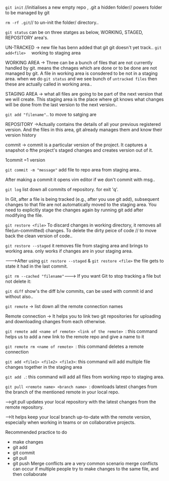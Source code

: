 `git init` //initialises a new empty repo , .git a hidden folder// powers folder to be managed by git


`rm -rf .git`// to un-init the folder/ directory..


`git status` can be on three statges as below, WORKING, STAGED, REPOSITORY area's.

UN-TRACKED -> new file has benn added that git git doesn't yet track..
`git add<file>  ` working to staging area

WORKING AREA -> Three can be a bunch of files that are not currently handled by git. means the chnages which are done or to be done are not managed by git. A file in working area is consdered to be not in a staging area. when we do `git status` and we see bunch of `untracked files` then these are actually called in working area..

STAGING AREA -> what all files are going to be part of the next version that we will create. This staging area is the place where git knows what changes will be done from the last version to the next version..

`git add "filename"`.. to move to satging are

REPOSITORY ->Actually contains the details of all your previous registered version. And the files in this area, git already manages them and know their version history

commit -> commit is a particular version of the project. It captures a snapshot o fthe project's staged changes and creates version out of it.

1commit =1 version

`git commit -m "message"` add file to repo area from staging area..

After making a commit it opens vim editor if we don't commit with msg..

`git log` list down all commits of repository. for exit 'q'.

In Git, after a file is being tracked (e.g., after you use git add), subsequent changes to that file are not automatically moved to the staging area. You need to explicitly stage the changes again by running git add after modifying the file.

`git restore <file>` To discard changes in working directory, it removes all file(un-committed) changes. To delete the dirty peice of code // to move back the clean version of code..

`git restore --staged` it removes file from staging area and brings to working area. only works if changes are in your staging area.

--->After using `git restore --staged` & `git restore <file>` the file gets to state it had in the last commit.

`git rm --cached "filename"`---> If you want Git to stop tracking a file but not delete it:

`git diff` show's the diff b/w commits, can be used with commit id and without also..


`git remote` -> list down all the remote connection names

Remote connection -> It helps you to link two git repositories for uploading and downloading changes from each otherwise.

`git remote add <name of remote> <link of the remote> `: this command helps us to add a new link to the remote repo and give a name to it

`git remote rm <name of remote> `: this command deletes a remote connection


`git add <file1> <file2> <file3>`: this command will add multiple file changes together in the staging area

`git add .`: this command will add all files from working repo to staging area.


`git pull <remote name> <branch name> `: downloads latest changes from the branch of the mentioned remote in your local repo.

-->git pull updates your local repository with the latest changes from the remote repository.

-->It helps keep your local branch up-to-date with the remote version, especially when working in teams or on collaborative projects.

Recommended practice to do

- make changes
- git add <file>
- git commit
- git pull
- git push
  Merge conflicts are a very common scenario
  merge conflicts can occur if multiple people try to make changes to the same file, and then collaborate
